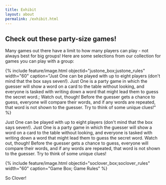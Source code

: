 ```yaml
---
title: Exhibit
layout: about
permalink: /exhibit.html
---
```


## Check out these party-size games!

Many games out there have a limit to how many players can play - not always best for big groups!  Here are some selections from our collection for games you can play with a group:

<lb>

{% include feature/image.html objectid="justone_box;justone_rules" width="60" caption="Just One can be played with up to eight players (don't mind that the box says seven!).  Just One is a party game in which the guesser will show a word on a card to the table without looking, and everyone is tasked with writing down a word that might lead them to guess the secret word.; Watch out, though!  Before the guesser gets a chance to guess, everyone will compare their words, and if any words are repeated, that word is not shown to the guesser.  Try to think of some unique clues!" %}

Just One can be played with up to eight players (don't mind that the box says seven!).  Just One is a party game in which the guesser will show a word on a card to the table without looking, and everyone is tasked with writing down a word that might lead them to guess the secret word.  Watch out, though!  Before the guesser gets a chance to guess, everyone will compare their words, and if any words are repeated, that word is not shown to the guesser.  Try to think of some unique clues!

<lb>

{% include feature/image.html objectid="soclover_box;soclover_rules" width="60" caption="Game Box; Game Rules" %}

So Clover!